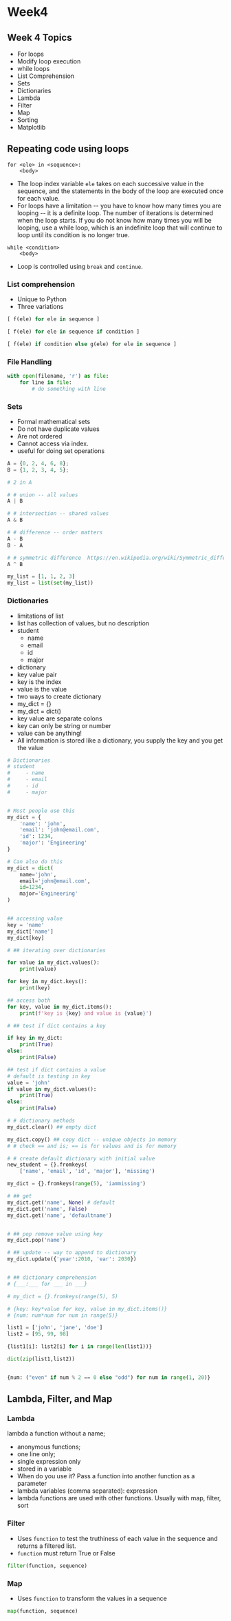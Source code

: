 # Week4

## Week 4 Topics
- For loops
- Modify loop execution
- while loops
- List Comprehension
- Sets
- Dictionaries
- Lambda
- Filter
- Map
- Sorting
- Matplotlib



## Repeating code using loops

```
for <ele> in <sequence>:
	<body>
```

- The loop index variable `ele` takes on each successive value in the sequence, and the statements in the body of the loop are executed once for each value.
- For loops have a limitation -- you have to know how many times you are looping -- it is a definite loop. The number of iterations is determined when the loop starts. If you do not know how many times you will be looping, use a while loop, which is an indefinite loop that will continue to loop until its condition is no longer true.

```
while <condition>
	<body>
```

- Loop is controlled using `break` and `continue`. 


### List comprehension
- Unique to Python
- Three variations

```python
[ f(ele) for ele in sequence ]

[ f(ele) for ele in sequence if condition ]

[ f(ele) if condition else g(ele) for ele in sequence ]

```

### File Handling


```python
with open(filename, 'r') as file:
	for line in file:
		# do something with line

```


### Sets
- Formal mathematical sets
- Do not have duplicate values
- Are not ordered
- Cannot access via index. 
- useful for doing set operations

```python
A = {0, 2, 4, 6, 8};
B = {1, 2, 3, 4, 5};

# 2 in A

# # union -- all values
A | B

# # intersection -- shared values
A & B

# # difference -- order matters
A - B
B - A

# # symmetric difference  https://en.wikipedia.org/wiki/Symmetric_difference
A ^ B

my_list = [1, 1, 2, 3]
my_list = list(set(my_list))

```


### Dictionaries
- limitations of list
- list has collection of values, but no description
- student
  - name
  - email 
  - id
  - major
- dictionary
- key value pair
- key is the index
- value is the value 
- two ways to create dictionary
- my_dict = {}
- my_dict = dict()
- key value are separate colons
- key can only be string or number
- value can be anything!
- All information is stored like a dictionary, you supply the key and you get the value


```python
# Dictionaries
# student
#     - name
#     - email
#     - id
#     - major


# Most people use this
my_dict = {
    'name': 'john',
    'email': 'john@email.com',
    'id': 1234,
    'major': 'Engineering'
}

# Can also do this
my_dict = dict(
    name='john',
    email='john@email.com',
    id=1234,
    major='Engineering'
)


## accessing value
key = 'name'
my_dict['name']
my_dict[key]

# ## iterating over dictionaries

for value in my_dict.values():
    print(value)

for key in my_dict.keys():
    print(key)

## access both
for key, value in my_dict.items():
    print(f'key is {key} and value is {value}')

# ## test if dict contains a key

if key in my_dict:
    print(True)
else:
    print(False)

## test if dict contains a value
# default is testing in key
value = 'john'
if value in my_dict.values():
    print(True)
else:
    print(False)

# # dictionary methods
my_dict.clear() ## empty dict

my_dict.copy() ## copy dict -- unique objects in memory
# # check == and is; == is for values and is for memory

# # create default dictionary with initial value
new_student = {}.fromkeys(
    ['name', 'email', 'id', 'major'], 'missing')

my_dict = {}.fromkeys(range(5), 'iammissing')

# ## get
my_dict.get('name', None) # default
my_dict.get('name', False)
my_dict.get('name', 'defaultname')


# ## pop remove value using key
my_dict.pop('name')

# ## update -- way to append to dictionary
my_dict.update({'year':2010, 'ear': 2030})


# ## dictionary comprehension
# {___:___ for ___ in ___}

# my_dict = {}.fromkeys(range(5), 5)

# {key: key*value for key, value in my_dict.items()}
# {num: num*num for num in range(5)}

list1 = ['john', 'jane', 'doe']
list2 = [95, 99, 98]

{list1[i]: list2[i] for i in range(len(list1))}

dict(zip(list1,list2))


{num: ("even" if num % 2 == 0 else "odd") for num in range(1, 20)}

```

## Lambda, Filter, and Map

### Lambda
lambda a function without a name;
- anonymous functions;
- one line only;
- single expression only
- stored in a variable
- When do you use it? Pass a function into another function as a parameter
- lambda variables (comma separated): expression
- lambda functions are used with other functions. Usually with map, filter, sort

### Filter
- Uses `function` to test the truthiness of each value in the sequence and returns a filtered list.
- `function` must return True or False

```python
filter(function, sequence)
```
### Map
- Uses `function` to transform the values in a sequence 
```python
map(function, sequence)
```

